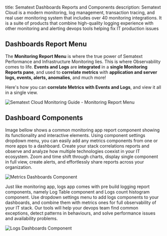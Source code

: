 title: Sematext Dashboards Reports and Components
description: Sematext Cloud is a modern monitoring, log management, transaction tracing, and real user monitoring system that includes over 40 monitoring integrations. It is a suite of products that combine high-quality logging experience with other monitoring and alerting devops tools helping fix IT production issues

## Dashboards Report Menu

The **Monitoring Report Menu** is where the true power of Sematext Performance and Infrastructure Monitoring lies. This is where Observability comes to life. **Events and Logs** are **integrated** in a **single Monitoring Reports pane**, and used to **correlate metrics** with **application and server logs, events, alerts, anomalies**, and much more! 

Here's how you can **correlate Metrics with Events and Logs**, and view it all in a single view.

![Sematext Cloud Monitoring Guide - Monitoring Report Menu](https://sematext.com/docs/images/guide/monitoring/sematext-monitoring-guide-report-menu.png) 

## Dashboard Components

Image bellow shows a common monitoring app report component showing its functionality and interactive elements. Using component settings dropdown menu, you can easily add any metrics components from one or more apps to a dashboard. Create your stack correlations reports and observe and analyze how multiple technologies coexist in your IT ecosystem. Zoom and time shift through charts, display single component in full view, create alerts, and effortlessly share reports across your organization. 

![Metrics Dashboards Component](https://sematext.com/docs/images/guide/dashboards/metrics-dashboard-component.png "Metrics Dashboards Component")

Just like monitoring app, logs app comes with pre build logging report components, namely Log Table component and Logs count histogram component. Use dropdown settings menu to add logs components to your dashboards, and combine them with metrics ones for full observability of your IT stack. Our tools will help your devops team find common exceptions, detect patterns in behaviours, and solve performance issues and availability problems. 

![Logs Dashboards Component](https://sematext.com/docs/images/guide/dashboards/logs-dashboard-component.png "Logs Dashboards Component")
